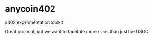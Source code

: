 # anycoin402
x402 experimentation toolkit 

Great protocol, but we want to facilitate more coins than just the USDC
